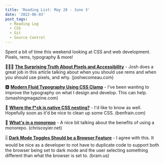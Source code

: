 ```yaml
---
title: 'Reading List: May 28 - June 3'
date: '2022-06-03'
post_tags:
  - Reading Log
  - CSS
  - Git
  - Source Control
---
```


Spent a bit of time this weekend looking at CSS and web development. Pixels, rems, typography &amp; more!
<!-- excerpt -->

🧑🏼‍💻 [**The Surprising Truth About Pixels and Accessibility**](https://www.joshwcomeau.com/css/surprising-truth-about-pixels-and-accessibility/) - Josh does a great job in this article talking about when you should use rems and when you should use pixels, and why. <span className="domain-name">(joshwcomeau.com)</span>

🅰 [**Modern Fluid Typography Using CSS Clamp**](https://www.smashingmagazine.com/2022/01/modern-fluid-typography-css-clamp/) - I've been wanting to improve the typography on what I design and develop. This can help. <span className="domain-name">(smashingmagazine.com)</span>

🤔 [**Where the f*ck is native CSS nesting?**](https://benfrain.com/where-the-f-is-native-css-nesting/) - I'd like to know as well. Hopefully soon as it'd be nice to clean up some CSS. <span className="domain-name">(benfrain.com)</span>

💾 [**What's in a monorepo**](https://chriscoyier.net/2022/05/31/whats-in-a-monorepo/) - A nice bit talking about the benefits of using a monorepo. <span className="domain-name">(chriscoyier.net)</span>

🎚 [**Dark Mode Toggles Should be a Browser Feature**](https://www.bram.us/2022/05/25/dark-mode-toggles-should-be-a-browser-feature/) - I agree with this. It would be nice as a developer to not have to duplicate code to support both the browser being set to dark mode and the user selecting something different than what the browser is set to. <span className="domain-name">(bram.us)</span>